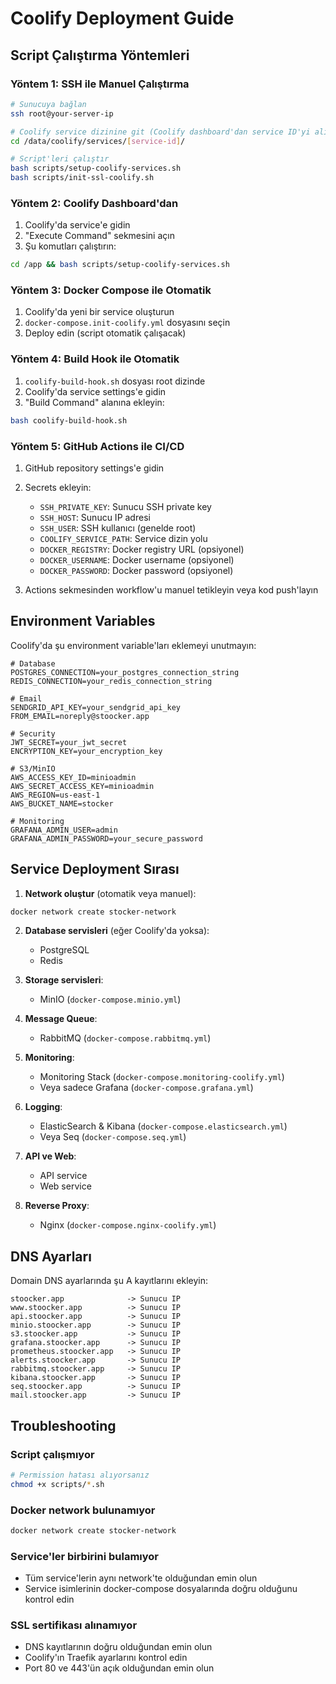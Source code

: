 # Coolify Deployment Guide

## Script Çalıştırma Yöntemleri

### Yöntem 1: SSH ile Manuel Çalıştırma
```bash
# Sunucuya bağlan
ssh root@your-server-ip

# Coolify service dizinine git (Coolify dashboard'dan service ID'yi alın)
cd /data/coolify/services/[service-id]/

# Script'leri çalıştır
bash scripts/setup-coolify-services.sh
bash scripts/init-ssl-coolify.sh
```

### Yöntem 2: Coolify Dashboard'dan
1. Coolify'da service'e gidin
2. "Execute Command" sekmesini açın
3. Şu komutları çalıştırın:
```bash
cd /app && bash scripts/setup-coolify-services.sh
```

### Yöntem 3: Docker Compose ile Otomatik
1. Coolify'da yeni bir service oluşturun
2. `docker-compose.init-coolify.yml` dosyasını seçin
3. Deploy edin (script otomatik çalışacak)

### Yöntem 4: Build Hook ile Otomatik
1. `coolify-build-hook.sh` dosyası root dizinde
2. Coolify'da service settings'e gidin
3. "Build Command" alanına ekleyin:
```bash
bash coolify-build-hook.sh
```

### Yöntem 5: GitHub Actions ile CI/CD
1. GitHub repository settings'e gidin
2. Secrets ekleyin:
   - `SSH_PRIVATE_KEY`: Sunucu SSH private key
   - `SSH_HOST`: Sunucu IP adresi
   - `SSH_USER`: SSH kullanıcı (genelde root)
   - `COOLIFY_SERVICE_PATH`: Service dizin yolu
   - `DOCKER_REGISTRY`: Docker registry URL (opsiyonel)
   - `DOCKER_USERNAME`: Docker username (opsiyonel)
   - `DOCKER_PASSWORD`: Docker password (opsiyonel)

3. Actions sekmesinden workflow'u manuel tetikleyin veya kod push'layın

## Environment Variables

Coolify'da şu environment variable'ları eklemeyi unutmayın:

```env
# Database
POSTGRES_CONNECTION=your_postgres_connection_string
REDIS_CONNECTION=your_redis_connection_string

# Email
SENDGRID_API_KEY=your_sendgrid_api_key
FROM_EMAIL=noreply@stoocker.app

# Security
JWT_SECRET=your_jwt_secret
ENCRYPTION_KEY=your_encryption_key

# S3/MinIO
AWS_ACCESS_KEY_ID=minioadmin
AWS_SECRET_ACCESS_KEY=minioadmin
AWS_REGION=us-east-1
AWS_BUCKET_NAME=stocker

# Monitoring
GRAFANA_ADMIN_USER=admin
GRAFANA_ADMIN_PASSWORD=your_secure_password
```

## Service Deployment Sırası

1. **Network oluştur** (otomatik veya manuel):
```bash
docker network create stocker-network
```

2. **Database servisleri** (eğer Coolify'da yoksa):
   - PostgreSQL
   - Redis

3. **Storage servisleri**:
   - MinIO (`docker-compose.minio.yml`)

4. **Message Queue**:
   - RabbitMQ (`docker-compose.rabbitmq.yml`)

5. **Monitoring**:
   - Monitoring Stack (`docker-compose.monitoring-coolify.yml`)
   - Veya sadece Grafana (`docker-compose.grafana.yml`)

6. **Logging**:
   - ElasticSearch & Kibana (`docker-compose.elasticsearch.yml`)
   - Veya Seq (`docker-compose.seq.yml`)

7. **API ve Web**:
   - API service
   - Web service

8. **Reverse Proxy**:
   - Nginx (`docker-compose.nginx-coolify.yml`)

## DNS Ayarları

Domain DNS ayarlarında şu A kayıtlarını ekleyin:

```
stoocker.app              -> Sunucu IP
www.stoocker.app          -> Sunucu IP
api.stoocker.app          -> Sunucu IP
minio.stoocker.app        -> Sunucu IP
s3.stoocker.app           -> Sunucu IP
grafana.stoocker.app      -> Sunucu IP
prometheus.stoocker.app   -> Sunucu IP
alerts.stoocker.app       -> Sunucu IP
rabbitmq.stoocker.app     -> Sunucu IP
kibana.stoocker.app       -> Sunucu IP
seq.stoocker.app          -> Sunucu IP
mail.stoocker.app         -> Sunucu IP
```

## Troubleshooting

### Script çalışmıyor
```bash
# Permission hatası alıyorsanız
chmod +x scripts/*.sh
```

### Docker network bulunamıyor
```bash
docker network create stocker-network
```

### Service'ler birbirini bulamıyor
- Tüm service'lerin aynı network'te olduğundan emin olun
- Service isimlerinin docker-compose dosyalarında doğru olduğunu kontrol edin

### SSL sertifikası alınamıyor
- DNS kayıtlarının doğru olduğundan emin olun
- Coolify'ın Traefik ayarlarını kontrol edin
- Port 80 ve 443'ün açık olduğundan emin olun